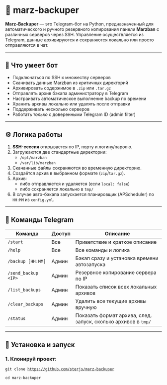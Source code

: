 # 🚀 marz-backuper

**Marz-Backuper** — это Telegram-бот на Python, предназначенный для автоматического и ручного резервного копирования панели **Marzban** с различных серверов через SSH. Управление осуществляется из Telegram, данные архивируются и сохраняются локально или просто отправляются в чат.

---

## 🔧 Что умеет бот

- Подключаться по SSH к множеству серверов
- Скачивать данные Marzban из критичных директорий
- Архивировать содержимое в `.zip` или `.tar.gz`
- Отправлять архив бэкапа администратору в Telegram
- Настраивать автоматическое выполнение backup по времени
- Хранить архивы локально или удалять после отправки
- Поддерживать несколько серверов
- Работать *только* с доверенными Telegram ID (admin filter)

---

## ⚙️ Логика работы

1. **SSH-сессия** открывается по IP, порту и логину/паролю.
2. Загружаются две стандартные директории:
   - `/opt/marzban`
   - `/var/lib/marzban`
3. Скачанные файлы сохраняются во временную директорию.
4. Создаётся архив в выбранном формате (`zip`/`tar.gz`).
5. Архив:
   - либо отправляется и удаляется (если `local: false`)
   - либо сохраняется локально в `tmp/`
6. В случае авто-бэкапа запускается планировщик (APScheduler) по `HH:MM` из `config.yml`.

---

## 💬 Команды Telegram

| Команда                      | Доступ      | Описание                                                                 |
|------------------------------|-------------|--------------------------------------------------------------------------|
| `/start`                     | Все         | Приветствие и краткое описание                                           |
| `/help`                      | Все         | Все команды и логика                                                     |
| `/backup [HH:MM]`            | Админ       | Бэкап сразу и установка времени автозапуска                              |
| `/send_backup <IP>`          | Админ       | Резервное копирование сервера по IP                                      |
| `/list_backups`              | Админ       | Показать список всех локальных архивов                                   |
| `/clear_backups`             | Админ       | Удалить все текущие архивы вручную                                       |
| `/status`                    | Админ       | Показать формат архива, след. запуск, сколько архивов в `tmp/`           |


---

## 🚀 Установка и запуск

### 1. Клонируй проект:
<code><pre>git clone https://github.com/sterjs/marz-backuper</pre></code>
<code><pre>cd marz-backuper</pre></code>

